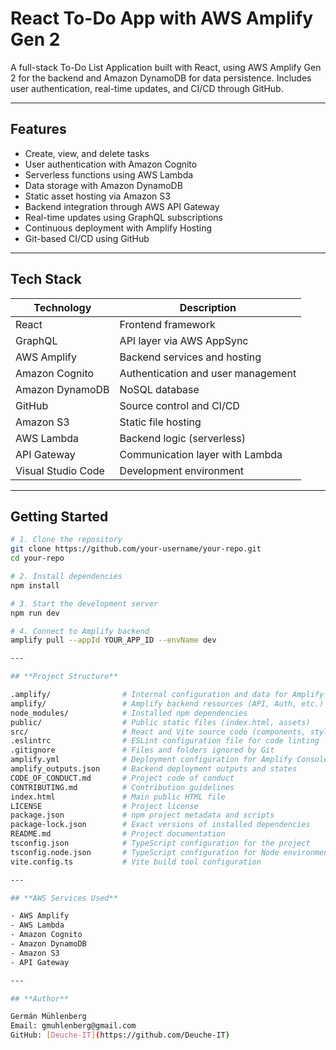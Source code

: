 # React To-Do App with AWS Amplify Gen 2

A full-stack To-Do List Application built with React, using AWS Amplify Gen 2 for the backend and Amazon DynamoDB for data persistence. Includes user authentication, real-time updates, and CI/CD through GitHub.

---

## Features

- Create, view, and delete tasks  
- User authentication with Amazon Cognito  
- Serverless functions using AWS Lambda  
- Data storage with Amazon DynamoDB  
- Static asset hosting via Amazon S3  
- Backend integration through AWS API Gateway  
- Real-time updates using GraphQL subscriptions  
- Continuous deployment with Amplify Hosting  
- Git-based CI/CD using GitHub  

---

## Tech Stack

| Technology         | Description                        |
|--------------------|----------------------------------|
| React              | Frontend framework               |
| GraphQL            | API layer via AWS AppSync        |
| AWS Amplify        | Backend services and hosting     |
| Amazon Cognito     | Authentication and user management |
| Amazon DynamoDB    | NoSQL database                   |
| GitHub             | Source control and CI/CD         |
| Amazon S3          | Static file hosting              |
| AWS Lambda         | Backend logic (serverless)       |
| API Gateway        | Communication layer with Lambda  |
| Visual Studio Code | Development environment          |

---

## Getting Started

```bash
# 1. Clone the repository
git clone https://github.com/your-username/your-repo.git
cd your-repo

# 2. Install dependencies
npm install

# 3. Start the development server
npm run dev

# 4. Connect to Amplify backend
amplify pull --appId YOUR_APP_ID --envName dev

---

## **Project Structure**

.amplify/                # Internal configuration and data for Amplify CLI  
amplify/                 # Amplify backend resources (API, Auth, etc.)  
node_modules/            # Installed npm dependencies  
public/                  # Public static files (index.html, assets)  
src/                     # React and Vite source code (components, styles)  
.eslintrc                # ESLint configuration file for code linting  
.gitignore               # Files and folders ignored by Git  
amplify.yml              # Deployment configuration for Amplify Console  
amplify_outputs.json     # Backend deployment outputs and states  
CODE_OF_CONDUCT.md       # Project code of conduct  
CONTRIBUTING.md          # Contribution guidelines  
index.html               # Main public HTML file  
LICENSE                  # Project license  
package.json             # npm project metadata and scripts  
package-lock.json        # Exact versions of installed dependencies  
README.md                # Project documentation  
tsconfig.json            # TypeScript configuration for the project  
tsconfig.node.json       # TypeScript configuration for Node environment  
vite.config.ts           # Vite build tool configuration  

---

## **AWS Services Used**

- AWS Amplify  
- AWS Lambda  
- Amazon Cognito  
- Amazon DynamoDB  
- Amazon S3  
- API Gateway  

---

## **Author**

Germán Mühlenberg  
Email: gmuhlenberg@gmail.com  
GitHub: [Deuche-IT](https://github.com/Deuche-IT)
